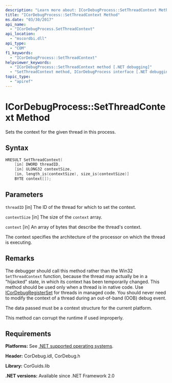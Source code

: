 ```yaml
---
description: "Learn more about: ICorDebugProcess::SetThreadContext Method"
title: "ICorDebugProcess::SetThreadContext Method"
ms.date: "03/30/2017"
api_name:
  - "ICorDebugProcess.SetThreadContext"
api_location:
  - "mscordbi.dll"
api_type:
  - "COM"
f1_keywords:
  - "ICorDebugProcess::SetThreadContext"
helpviewer_keywords:
  - "ICorDebugProcess::SetThreadContext method [.NET debugging]"
  - "SetThreadContext method, ICorDebugProcess interface [.NET debugging]"
topic_type:
  - "apiref"
---
```

# ICorDebugProcess::SetThreadContext Method

Sets the context for the given thread in this process.

## Syntax

```cpp
HRESULT SetThreadContext(
    [in] DWORD threadID,
    [in] ULONG32 contextSize,
    [in, length_is(contextSize), size_is(contextSize)]
    BYTE context[]);
```

## Parameters

 `threadID`
 [in] The ID of the thread for which to set the context.

 `contextSize`
 [in] The size of the `context` array.

 `context`
 [in] An array of bytes that describe the thread's context.

 The context specifies the architecture of the processor on which the thread is executing.

## Remarks

 The debugger should call this method rather than the Win32 `SetThreadContext` function, because the thread may actually be in a "hijacked" state, in which its context has been temporarily changed. This method should be used only when a thread is in native code. Use [ICorDebugRegisterSet](icordebugregisterset-interface.md) for threads in managed code. You should never need to modify the context of a thread during an out-of-band (OOB) debug event.

 The data passed must be a context structure for the current platform.

 This method can corrupt the runtime if used improperly.

## Requirements

 **Platforms:** See [.NET supported operating systems](https://github.com/dotnet/core/blob/main/os-lifecycle-policy.md).

 **Header:** CorDebug.idl, CorDebug.h

 **Library:** CorGuids.lib

 **.NET versions:** Available since .NET Framework 2.0

